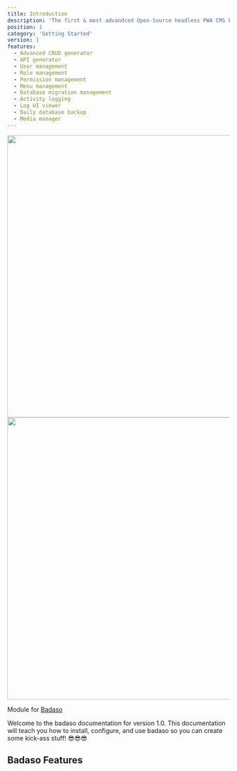 ```yaml
---
title: Introduction
description: 'The first & most advandced Open-Source headless PWA CMS based on Laravel + Vue'
position: 1
category: 'Getting Started'
version: 1
features:
  - Advanced CRUD generator
  - API generator
  - User management
  - Role management
  - Permission management
  - Menu management
  - Database migration management
  - Activity logging
  - Log UI viewer
  - Daily database backup
  - Media manager
---
```


<img src="/preview.png" class="light-img" width="1280" height="640" alt=""/>
<img src="/preview-dark.png" class="dark-img" width="1280" height="640" alt=""/>

Module for [Badaso](https://badaso.uatech.co.id/)

Welcome to the badaso documentation for version 1.0. This documentation will teach you how to install, configure, and use badaso so you can create some kick-ass stuff! 😎😎😎

<h2 class="text-2xl font-bold">Badaso Features</h2>

<list :items="features"></list>